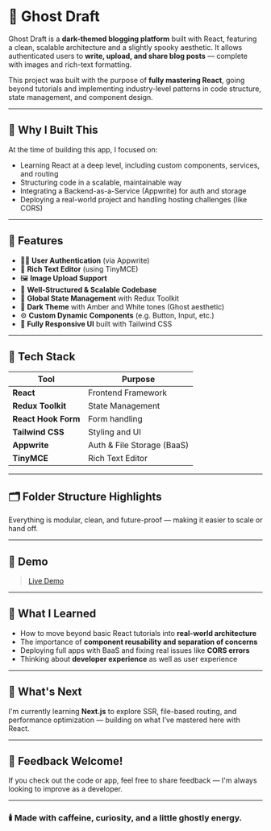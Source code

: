 # 👻 Ghost Draft

Ghost Draft is a **dark-themed blogging platform** built with React, featuring a clean, scalable architecture and a slightly spooky aesthetic. It allows authenticated users to **write, upload, and share blog posts** — complete with images and rich-text formatting.

This project was built with the purpose of **fully mastering React**, going beyond tutorials and implementing industry-level patterns in code structure, state management, and component design.

---

## 🧠 Why I Built This

At the time of building this app, I focused on:
- Learning React at a deep level, including custom components, services, and routing
- Structuring code in a scalable, maintainable way
- Integrating a Backend-as-a-Service (Appwrite) for auth and storage
- Deploying a real-world project and handling hosting challenges (like CORS)

---

## 🧩 Features

- 🧑‍💻 **User Authentication** (via Appwrite)
- 📝 **Rich Text Editor** (using TinyMCE)
- 🖼️ **Image Upload Support**
- 📁 **Well-Structured & Scalable Codebase**
- 🧠 **Global State Management** with Redux Toolkit
- 🎨 **Dark Theme** with Amber and White tones (Ghost aesthetic)
- ⚙️ **Custom Dynamic Components** (e.g. Button, Input, etc.)
- 🚀 **Fully Responsive UI** built with Tailwind CSS

---

## 🧰 Tech Stack

| Tool                | Purpose                              |
|---------------------|--------------------------------------|
| **React**           | Frontend Framework                   |
| **Redux Toolkit**   | State Management                     |
| **React Hook Form** | Form handling                        |
| **Tailwind CSS**    | Styling and UI                       |
| **Appwrite**        | Auth & File Storage (BaaS)           |
| **TinyMCE**         | Rich Text Editor                     |

---

## 🗂️ Folder Structure Highlights




Everything is modular, clean, and future-proof — making it easier to scale or hand off.

---

## 🧪 Demo

> [Live Demo](https://ghost-draft.vercel.app/)  
---

## 🚧 What I Learned

- How to move beyond basic React tutorials into **real-world architecture**
- The importance of **component reusability and separation of concerns**
- Deploying full apps with BaaS and fixing real issues like **CORS errors**
- Thinking about **developer experience** as well as user experience

---

## 🚀 What's Next

I'm currently learning **Next.js** to explore SSR, file-based routing, and performance optimization — building on what I’ve mastered here with React.

---

## 🤝 Feedback Welcome!

If you check out the code or app, feel free to share feedback — I'm always looking to improve as a developer.

---

### 🕯️ Made with caffeine, curiosity, and a little ghostly energy.

